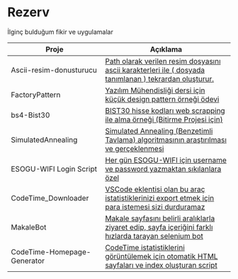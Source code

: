 # Rezerv

İlginç bulduğum fikir ve uygulamalar


| Proje | Açıklama | 
| ------ | ------ | 
| Ascii-resim-donusturucu | [Path olarak verilen resim dosyasını ascii karakterleri ile ( dosyada tanımlanan ) tekrardan oluşturur.](https://github.com/Pilestin/Rezerv/tree/main/Ascii-resim-donusturucu) | 
| FactoryPattern | [Yazılım Mühendisliği dersi için küçük design pattern örneği ödevi](https://github.com/Pilestin/Rezerv/tree/main/factory-pattern) | 
| bs4-Bist30 | [BIST30 hisse kodları web scrapping ile alma örneği (Bitirme Projesi için)](https://github.com/Pilestin/Rezerv/tree/main/bs4-Bist30) |
|SimulatedAnnealing| [Simulated Annealing (Benzetimli Tavlama) algoritmasının araştırılması ve gerçeklenmesi](https://github.com/Pilestin/Rezerv/tree/main/simulated-annealing) |
|ESOGU-WIFI Login Script | [Her gün ESOGU-WIFI için username ve password yazmaktan sıkılanlara özel](https://github.com/Pilestin/Rezerv/tree/main/ESOGU_WIFI_login)|
|CodeTime_Downloader | [VSCode eklentisi olan bu araç istatistiklerinizi export etmek için para istemesi sizi durduramaz](https://github.com/Pilestin/Rezerv/tree/main/CodeTime_Downloader)|
|MakaleBot | [Makale sayfasını belirli aralıklarla ziyaret edip, sayfa içeriğini farklı hızlarda tarayan selenium bot](https://github.com/Pilestin/Rezerv/tree/main/MakaleBot)|
|CodeTime-Homepage-Generator | [CodeTime istatistiklerini görüntülemek için otomatik HTML sayfaları ve index oluşturan script](https://github.com/Pilestin/Rezerv/tree/main/CodeTime_Downloader)|